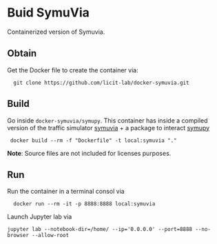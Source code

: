 # Buid SymuVia 

Containerized version of Symuvia. 

## Obtain 

Get the Docker file to create the container via:

```
  git clone https://github.com/licit-lab/docker-symuvia.git
```


## Build 

Go inside `docker-symuvia/symupy`. This container has inside a compiled version of the traffic simulator [symuvia](https://github.com/licit-lab/symudev) + a package to interact [symupy](https://symupy.readthedocs.io/en/stable/)

```
 docker build --rm -f "Dockerfile" -t local:symuvia "." 
```

**Note**: Source files are not included for licenses purposes. 


## Run 

Run the container in a terminal consol via

```
  docker run --rm -it -p 8888:8888 local:symuvia
```

Launch Jupyter lab via 

```
jupyter lab --notebook-dir=/home/ --ip='0.0.0.0' --port=8888 --no-browser --allow-root
```

